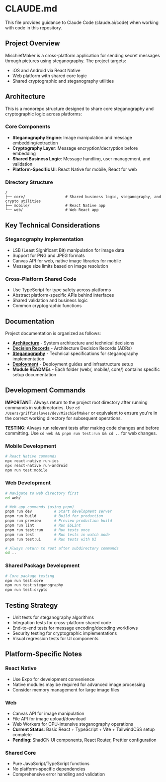 # CLAUDE.md

This file provides guidance to Claude Code (claude.ai/code) when working with code in this repository.

## Project Overview

MischiefMaker is a cross-platform application for sending secret messages through pictures using steganography. The project targets:
- iOS and Android via React Native
- Web platform with shared core logic
- Shared cryptographic and steganography utilities

## Architecture

This is a monorepo structure designed to share core steganography and cryptographic logic across platforms:

### Core Components
- **Steganography Engine**: Image manipulation and message embedding/extraction
- **Cryptography Layer**: Message encryption/decryption before embedding
- **Shared Business Logic**: Message handling, user management, and validation
- **Platform-Specific UI**: React Native for mobile, React for web

### Directory Structure
```
/
├── core/                  # Shared business logic, steganography, and crypto utilities
├── mobile/                # React Native app
└── web/                   # Web React app
```

## Key Technical Considerations

### Steganography Implementation
- LSB (Least Significant Bit) manipulation for image data
- Support for PNG and JPEG formats
- Canvas API for web, native image libraries for mobile
- Message size limits based on image resolution

### Cross-Platform Shared Code
- Use TypeScript for type safety across platforms
- Abstract platform-specific APIs behind interfaces
- Shared validation and business logic
- Common cryptographic functions

## Documentation

Project documentation is organized as follows:

- **[Architecture](docs/architecture.md)** - System architecture and technical decisions
- **[Decision Records](docs/decisions.md)** - Architecture Decision Records (ADRs)
- **[Steganography](docs/steganography.md)** - Technical specifications for steganography implementation
- **[Deployment](docs/deployment.md)** - Deployment guides and infrastructure setup
- **Module READMEs** - Each folder (web/, mobile/, core/) contains specific setup documentation

## Development Commands

**IMPORTANT**: Always return to the project root directory after running commands in subdirectories. Use `cd /Users/griffinsloves/dev/MischiefMaker` or equivalent to ensure you're in the correct working directory for subsequent operations.

**TESTING**: Always run relevant tests after making code changes and before committing. Use `cd web && pnpm run test:run && cd ..` for web changes.

### Mobile Development
```bash
# React Native commands
npx react-native run-ios
npx react-native run-android
npm run test:mobile
```

### Web Development
```bash
# Navigate to web directory first
cd web/

# Web app commands (using pnpm)
pnpm run dev          # Start development server
pnpm run build        # Build for production
pnpm run preview      # Preview production build
pnpm run lint         # Run ESLint
pnpm run test:run     # Run tests once
pnpm run test         # Run tests in watch mode
pnpm run test:ui      # Run tests with UI

# Always return to root after subdirectory commands
cd ..
```

### Shared Package Development
```bash
# Core package testing
npm run test:core
npm run test:steganography
npm run test:crypto
```

## Testing Strategy

- Unit tests for steganography algorithms
- Integration tests for cross-platform shared code
- End-to-end tests for message encoding/decoding workflows
- Security testing for cryptographic implementations
- Visual regression tests for UI components

## Platform-Specific Notes

### React Native
- Use Expo for development convenience
- Native modules may be required for advanced image processing
- Consider memory management for large image files

### Web
- Canvas API for image manipulation
- File API for image upload/download
- Web Workers for CPU-intensive steganography operations
- **Current Status**: Basic React + TypeScript + Vite + TailwindCSS setup complete
- **Pending**: ShadCN UI components, React Router, Prettier configuration

### Shared Core
- Pure JavaScript/TypeScript functions
- No platform-specific dependencies
- Comprehensive error handling and validation